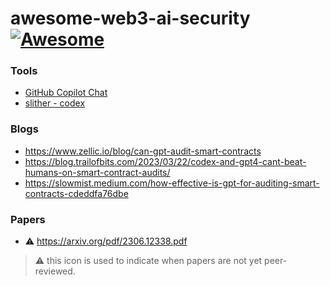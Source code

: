 # awesome-web3-ai-security [![Awesome](https://cdn.rawgit.com/sindresorhus/awesome/d7305f38d29fed78fa85652e3a63e154dd8e8829/media/badge.svg)](https://github.com/sindresorhus/awesome) 



### Tools 
* [GitHub Copilot Chat](https://github.com/features/preview/copilot-x)
* [slither - codex](https://github.com/crytic/slither)

### Blogs
* https://www.zellic.io/blog/can-gpt-audit-smart-contracts
* https://blog.trailofbits.com/2023/03/22/codex-and-gpt4-cant-beat-humans-on-smart-contract-audits/
* https://slowmist.medium.com/how-effective-is-gpt-for-auditing-smart-contracts-cdeddfa76dbe
  
### Papers
* ⚠️ https://arxiv.org/pdf/2306.12338.pdf


> ⚠️ this icon is used to indicate when papers are not yet peer-reviewed.
